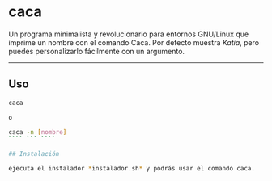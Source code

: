 # caca

Un programa minimalista y revolucionario para entornos GNU/Linux que imprime un nombre con el comando Caca.
Por defecto muestra *Katia*, pero puedes personalizarlo fácilmente con un argumento.

---

## Uso

```bash
caca

o

caca -n [nombre]
```` ``` ````

## Instalación

ejecuta el instalador *instalador.sh* y podrás usar el comando caca.
